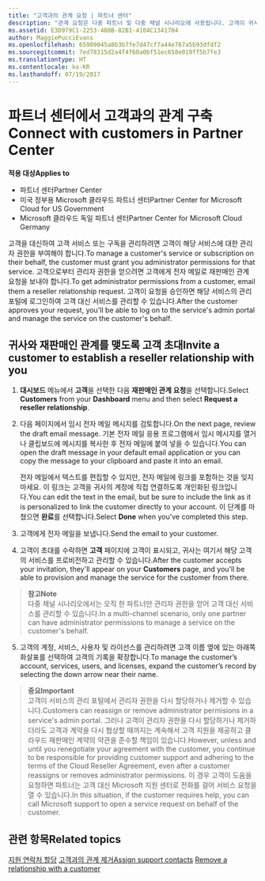 ```yaml
---
title: "고객과의 관계 요청 | 파트너 센터"
description: "관계 요청은 다중 파트너 및 다중 채널 시나리오에 사용됩니다. 고객이 귀사의 위임된 관리자 권한을 제거했기 때문에 귀사에서 프로비전 또는 지원을 제공하려면 위임된 관리자 권한을 복원해야 하는 경우에도 유용합니다."
ms.assetid: E3D979C1-2253-408B-82B1-4104C1341704
author: MaggiePucciEvans
ms.openlocfilehash: 65909045a8b3b7fe7d47cf7a44e767a5b93dfdf2
ms.sourcegitcommit: 7ed78315d2a4f4f60a0bf51ec658e019ff5b7fe3
ms.translationtype: HT
ms.contentlocale: ko-KR
ms.lasthandoff: 07/19/2017
---
```

# <a name="connect-with-customers-in-partner-center"></a><span data-ttu-id="de527-104">파트너 센터에서 고객과의 관계 구축</span><span class="sxs-lookup"><span data-stu-id="de527-104">Connect with customers in Partner Center</span></span>

**<span data-ttu-id="de527-105">적용 대상</span><span class="sxs-lookup"><span data-stu-id="de527-105">Applies to</span></span>**

-  <span data-ttu-id="de527-106">파트너 센터</span><span class="sxs-lookup"><span data-stu-id="de527-106">Partner Center</span></span>
-  <span data-ttu-id="de527-107">미국 정부용 Microsoft 클라우드 파트너 센터</span><span class="sxs-lookup"><span data-stu-id="de527-107">Partner Center for Microsoft Cloud for US Government</span></span>
-  <span data-ttu-id="de527-108">Microsoft 클라우드 독일 파트너 센터</span><span class="sxs-lookup"><span data-stu-id="de527-108">Partner Center for Microsoft Cloud Germany</span></span>

<span data-ttu-id="de527-109">고객을 대신하여 고객 서비스 또는 구독을 관리하려면 고객이 해당 서비스에 대한 관리자 권한을 부여해야 합니다.</span><span class="sxs-lookup"><span data-stu-id="de527-109">To manage a customer's service or subscription on their behalf, the customer must grant you administrator permissions for that service.</span></span> <span data-ttu-id="de527-110">고객으로부터 관리자 권한을 얻으려면 고객에게 전자 메일로 재판매인 관계 요청을 보내야 합니다.</span><span class="sxs-lookup"><span data-stu-id="de527-110">To get administrator permissions from a customer, email them a reseller relationship request.</span></span> <span data-ttu-id="de527-111">고객이 요청을 승인하면 해당 서비스의 관리 포털에 로그인하여 고객 대신 서비스를 관리할 수 있습니다.</span><span class="sxs-lookup"><span data-stu-id="de527-111">After the customer approves your request, you'll be able to log on to the service's admin portal and manage the service on the customer's behalf.</span></span> 

## <a name="invite-a-customer-to-establish-a-reseller-relationship-with-you"></a><span data-ttu-id="de527-112">귀사와 재판매인 관계를 맺도록 고객 초대</span><span class="sxs-lookup"><span data-stu-id="de527-112">Invite a customer to establish a reseller relationship with you</span></span>

1.  <span data-ttu-id="de527-113">**대시보드** 메뉴에서 **고객**을 선택한 다음 **재판매인 관계 요청**을 선택합니다.</span><span class="sxs-lookup"><span data-stu-id="de527-113">Select **Customers** from your **Dashboard** menu and then select **Request a reseller relationship**.</span></span>

2.  <span data-ttu-id="de527-114">다음 페이지에서 임시 전자 메일 메시지를 검토합니다.</span><span class="sxs-lookup"><span data-stu-id="de527-114">On the next page, review the draft email message.</span></span> <span data-ttu-id="de527-115">기본 전자 메일 응용 프로그램에서 임시 메시지를 열거나 클립보드에 메시지를 복사한 후 전자 메일에 붙여 넣을 수 있습니다.</span><span class="sxs-lookup"><span data-stu-id="de527-115">You can open the draft message in your default email application or you can copy the message to your clipboard and paste it into an email.</span></span> 

    <span data-ttu-id="de527-116">전자 메일에서 텍스트를 편집할 수 있지만, 전자 메일에 링크를 포함하는 것을 잊지 마세요. 이 링크는 고객을 귀사의 계정에 직접 연결하도록 개인화된 링크입니다.</span><span class="sxs-lookup"><span data-stu-id="de527-116">You can edit the text in the email, but be sure to include the link as it is personalized to link the customer directly to your account.</span></span> <span data-ttu-id="de527-117">이 단계를 마쳤으면 **완료**를 선택합니다.</span><span class="sxs-lookup"><span data-stu-id="de527-117">Select **Done** when you’ve completed this step.</span></span>

3.  <span data-ttu-id="de527-118">고객에게 전자 메일을 보냅니다.</span><span class="sxs-lookup"><span data-stu-id="de527-118">Send the email to your customer.</span></span>

4.  <span data-ttu-id="de527-119">고객이 초대를 수락하면 **고객** 페이지에 고객이 표시되고, 귀사는 여기서 해당 고객의 서비스를 프로비전하고 관리할 수 있습니다.</span><span class="sxs-lookup"><span data-stu-id="de527-119">After the customer accepts your invitation, they'll appear on your **Customers** page, and you'll be able to provision and manage the service for the customer from there.</span></span>

 >**<span data-ttu-id="de527-120">참고</span><span class="sxs-lookup"><span data-stu-id="de527-120">Note</span></span>**<br>
    <span data-ttu-id="de527-121">다중 채널 시나리오에서는 오직 한 파트너만 관리자 권한을 얻어 고객 대신 서비스를 관리할 수 있습니다.</span><span class="sxs-lookup"><span data-stu-id="de527-121">In a multi-channel scenario, only one partner can have administrator permissions to manage a service on the customer's behalf.</span></span> 

5.  <span data-ttu-id="de527-122">고객의 계정, 서비스, 사용자 및 라이선스를 관리하려면 고객 이름 옆에 있는 아래쪽 화살표를 선택하여 고객의 기록을 확장합니다.</span><span class="sxs-lookup"><span data-stu-id="de527-122">To manage the customer’s account, services, users, and licenses, expand the customer’s record by selecting the down arrow near their name.</span></span>


>**<span data-ttu-id="de527-123">중요</span><span class="sxs-lookup"><span data-stu-id="de527-123">Important</span></span>**<br>
<span data-ttu-id="de527-124">고객이 서비스의 관리 포털에서 관리자 권한을 다시 할당하거나 제거할 수 있습니다.</span><span class="sxs-lookup"><span data-stu-id="de527-124">Customers can reassign or remove administrator permisions in a service's admin portal.</span></span> <span data-ttu-id="de527-125">그러나 고객이 관리자 권한을 다시 할당하거나 제거하더라도 고객과 계약을 다시 협상할 때까지는 계속해서 고객 지원을 제공하고 클라우드 재판매인 계약의 약관을 준수할 책임이 있습니다.</span><span class="sxs-lookup"><span data-stu-id="de527-125">However, unless and until you renegotiate your agreement with the customer, you continue to be responsible for providing customer support and adhering to the terms of the Cloud Reseller Agreement, even after a customer reassigns or removes administrator permissions.</span></span> <span data-ttu-id="de527-126">이 경우 고객이 도움을 요청하면 파트너는 고객 대신 Microsoft 지원 센터로 전화를 걸어 서비스 요청을 열 수 있습니다.</span><span class="sxs-lookup"><span data-stu-id="de527-126">In this situation, if the customer requires help, you can call Microsoft support to open a service request on behalf of the customer.</span></span>

## <a name="related-topics"></a><span data-ttu-id="de527-127">관련 항목</span><span class="sxs-lookup"><span data-stu-id="de527-127">Related topics</span></span>

<span data-ttu-id="de527-128">[지원 연락처 할당](assign-support-contacts.md)
[고객과의 관계 제거](remove-a-relationship.md)</span><span class="sxs-lookup"><span data-stu-id="de527-128">[Assign support contacts](assign-support-contacts.md)
[Remove a relationship with a customer](remove-a-relationship.md)</span></span>